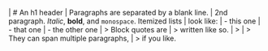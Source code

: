 | # An h1 header
| Paragraphs are separated by a blank line.
| 2nd paragraph. _Italic_, **bold**, and `monospace`. Itemized lists
| look like:
| - this one
| - that one
| - the other one
| > Block quotes are
| > written like so.
| >
| > They can span multiple paragraphs,
| > if you like.
